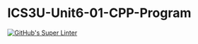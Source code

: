 # ICS3U-Unit6-01-CPP-Program

[![GitHub's Super Linter](https://github.com/Igor-Zhelezniak-1/ICS3U-Unit6-01-CPP-Program/workflows/GitHub's%20Super%20Linter/badge.svg)](https://github.com/Igor-Zhelezniak-1/ICS3U-Unit6-01-CPP-Program/actions)
